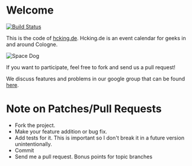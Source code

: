 # Welcome

[![Build Status](http://travis-ci.org/bitboxer/hcking.png)](http://travis-ci.org/bitboxer/hcking)

This is the code of [hcking.de](http://hcking.de). Hcking.de is an event
calendar for geeks in and around Cologne.

![Space Dog](doc/space_dog.jpg "Space Dog ready for take off.")

If you want to participate, feel free to fork and send us a pull request!

We discuss features and problems in our google group that can be found [here](http://groups.google.com/group/hcking).


# Note on Patches/Pull Requests

* Fork the project.
* Make your feature addition or bug fix.
* Add tests for it. This is important so I don't break it in a future version unintentionally.
* Commit
* Send me a pull request. Bonus points for topic branches
